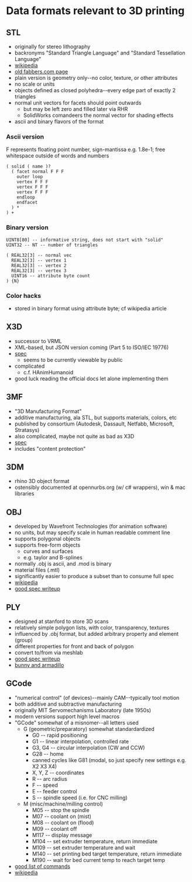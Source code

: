# Data formats relevant to 3D printing

## STL

* originally for stereo lithography
* backronyms "Standard Triangle Language" and "Standard Tessellation Language"
* [wikipedia](https://en.wikipedia.org/wiki/STL_(file_format))
* [old fabbers.com page](http://www.fabbers.com/tech/STL_Format)
* plain version is geometry only--no color, texture, or other attributes
* no scale or units
* objects defined as closed polyhedra--every edge part of exactly 2 triangles
* normal unit vectors for facets should point outwards
  * but may be left zero and filled later via RHR
  * SolidWorks comandeers the normal vector for shading effects
* ascii and binary flavors of the format

### Ascii version

F represents floating point number, sign-mantissa e.g. 1.8e-1; free whitespace
outside of words and numbers

```
( solid ( name )?
  ( facet normal F F F
    outer loop
    vertex F F F
    vertex F F F
    vertex F F F
    endloop
    endfacet
  ) *
) +
```

### Binary version

```
UINT8[80] -- informative string, does not start with "solid"
UINT32 -- NT -- number of triangles

( REAL32[3] -- normal vec
  REAL32[3] -- vertex 1
  REAL32[3] -- vertex 2
  REAL32[3] -- vertex 3
  UINT16 -- attribute byte count
) {N}
```

### Color hacks

* stored in binary format using attribute byte; cf wikipedia article

## X3D

* successor to VRML
* XML-based, but JSON version coming (Part 5 to ISO/IEC 19776)
* [spec](http://www.web3d.org/x3d/what-x3d)
  * seems to be currently viewable by public
* complicated
  * c.f. HAnimHumanoid
* good luck reading the official docs let alone implementing them

## 3MF

* "3D Manufacturing Format"
* additive manufacturing, ala STL, but supports materials, colors, etc
* published by consortium (Autodesk, Dassault, Netfabb, Microsoft, Stratasys)
* also complicated, maybe not quite as bad as X3D
* [spec](https://3mf.io/specification/)
* includes "content protection"

## 3DM

* rhino 3D object format
* ostensibly documented at opennurbs.org (w/ c# wrappers), win & mac libraries

## OBJ

* developed by Wavefront Technologies (for animation software)
* no units, but may specify scale in human readable comment line
* supports polygonal objects
* supports free-form objects
  * curves and surfaces
  * e.g. taylor and B-splines
* normally .obj is ascii, and .mod is binary
* material files (.mtl)
* significantly easier to produce a subset than to consume full spec
* [wikipedia](https://en.wikipedia.org/wiki/Wavefront_.obj_file)
* [good spec writeup](http://www.cs.utah.edu/~boulos/cs3505/obj_spec.pdf)

## PLY

* designed at stanford to store 3D scans
* relatively simple polygon lists, with color, transparency, textures
* influenced by .obj format, but added arbitrary property and element (group)
* different properties for front and back of polygon
* convert to/from via meshlab
* [good spec writeup](http://paulbourke.net/dataformats/ply/)
* [bunny and armadillo](http://graphics.stanford.edu/data/3Dscanrep/)

## GCode

* "numerical control" (of devices)--mainly CAM--typically tool motion
* both additive and subtractive manufacturing
* originally MIT Servomechanisms Laboratory (late 1950s)
* modern versions support high level macros
* "GCode" somewhat of a misnomer--all letters used
  * G (geometric/preparatory) somewhat standardardized
    * G0 -- rapid positioning
    * G1 -- linear interpolation, controlled rate
    * G3, G4 -- circular interpolation (CW and CCW)
    * G28 -- home
    * canned cycles like G81 (modal, so just specify new settings e.g. X2 X3 X4)
    * X, Y, Z -- coordinates
    * R -- arc radius
    * F -- speed
    * E -- feeder control
    * S -- spindle speed (i.e. for CNC milling)
  * M (misc/machine/milling control)
    * M05 -- stop the spindle
    * M07 -- coolant on (mist)
    * M08 -- coolant on (flood)
    * M09 -- coolant off
    * M117 -- display message
    * M104 -- set extruder temperature, return immediate
    * M109 -- set extruder temperature and wait
    * M140 -- set printing bed target temperature, return immediate
    * M190 -- wait for bed current temp to reach target temp
* [good list of commands](https://reprap.org/wiki/G-code)
* [wikipedia](https://en.wikipedia.org/wiki/G-code)

